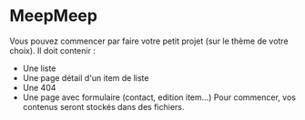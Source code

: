 # MeepMeep

Vous pouvez commencer par faire votre petit projet (sur le thème de votre choix). Il doit contenir :
- Une liste
- Une page détail d'un item de liste
- Une 404
- Une page avec formulaire (contact, edition item...)
Pour commencer, vos contenus seront stockés dans des fichiers.